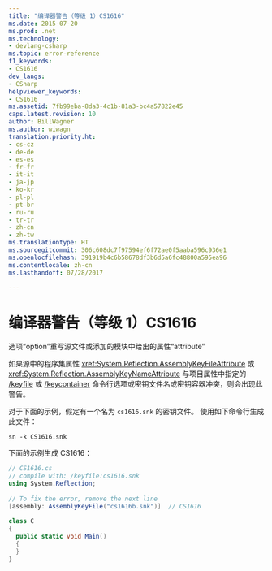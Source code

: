 ```yaml
---
title: "编译器警告（等级 1）CS1616"
ms.date: 2015-07-20
ms.prod: .net
ms.technology:
- devlang-csharp
ms.topic: error-reference
f1_keywords:
- CS1616
dev_langs:
- CSharp
helpviewer_keywords:
- CS1616
ms.assetid: 7fb99eba-8da3-4c1b-81a3-bc4a57822e45
caps.latest.revision: 10
author: BillWagner
ms.author: wiwagn
translation.priority.ht:
- cs-cz
- de-de
- es-es
- fr-fr
- it-it
- ja-jp
- ko-kr
- pl-pl
- pt-br
- ru-ru
- tr-tr
- zh-cn
- zh-tw
ms.translationtype: HT
ms.sourcegitcommit: 306c608dc7f97594ef6f72ae0f5aaba596c936e1
ms.openlocfilehash: 391919b4c6b58678df3b6d5a6fc48800a595ea96
ms.contentlocale: zh-cn
ms.lasthandoff: 07/28/2017

---
```

# <a name="compiler-warning-level-1-cs1616"></a>编译器警告（等级 1）CS1616
选项“option”重写源文件或添加的模块中给出的属性“attribute”  
  
 如果源中的程序集属性 <xref:System.Reflection.AssemblyKeyFileAttribute> 或 <xref:System.Reflection.AssemblyKeyNameAttribute> 与项目属性中指定的 [/keyfile](../../../csharp/language-reference/compiler-options/keyfile-compiler-option.md) 或 [/keycontainer](../../../csharp/language-reference/compiler-options/keycontainer-compiler-option.md) 命令行选项或密钥文件名或密钥容器冲突，则会出现此警告。  
  
 对于下面的示例，假定有一个名为 `cs1616.snk` 的密钥文件。 使用如下命令行生成此文件：  
  
```console  
sn -k CS1616.snk  
```  
  
 下面的示例生成 CS1616：  
  
```csharp  
// CS1616.cs  
// compile with: /keyfile:cs1616.snk  
using System.Reflection;  
  
// To fix the error, remove the next line  
[assembly: AssemblyKeyFile("cs1616b.snk")]  // CS1616  
  
class C  
{  
  public static void Main()  
  {  
  }  
}  
```

